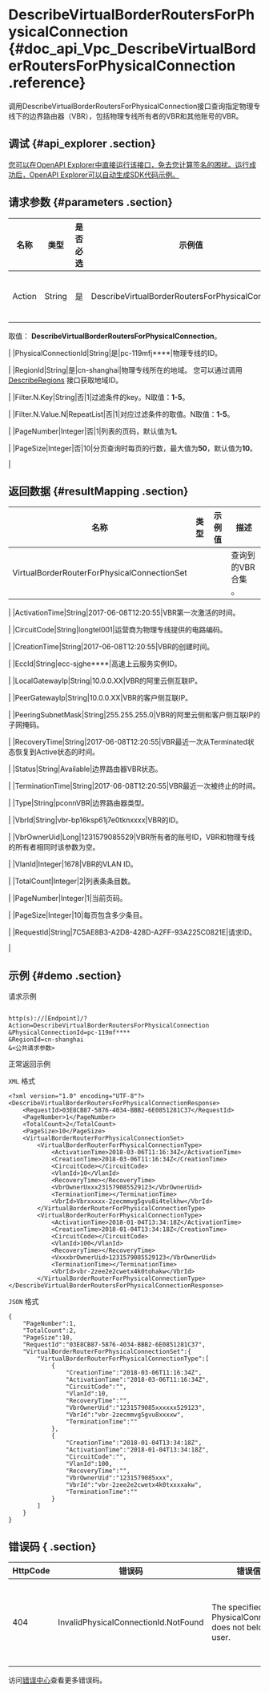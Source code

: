 # DescribeVirtualBorderRoutersForPhysicalConnection {#doc_api_Vpc_DescribeVirtualBorderRoutersForPhysicalConnection .reference}

调用DescribeVirtualBorderRoutersForPhysicalConnection接口查询指定物理专线下的边界路由器（VBR），包括物理专线所有者的VBR和其他账号的VBR。

## 调试 {#api_explorer .section}

[您可以在OpenAPI Explorer中直接运行该接口，免去您计算签名的困扰。运行成功后，OpenAPI Explorer可以自动生成SDK代码示例。](https://api.aliyun.com/#product=Vpc&api=DescribeVirtualBorderRoutersForPhysicalConnection&type=RPC&version=2016-04-28)

## 请求参数 {#parameters .section}

|名称|类型|是否必选|示例值|描述|
|--|--|----|---|--|
|Action|String|是|DescribeVirtualBorderRoutersForPhysicalConnection|要执行的操作。

 取值： **DescribeVirtualBorderRoutersForPhysicalConnection**。

 |
|PhysicalConnectionId|String|是|pc-119mfj\*\*\*\*|物理专线的ID。

 |
|RegionId|String|是|cn-shanghai|物理专线所在的地域。 您可以通过调用[DescribeRegions](~~36063~~) 接口获取地域ID。

 |
|Filter.N.Key|String|否|1|过滤条件的key。N取值：**1-5**。

 |
|Filter.N.Value.N|RepeatList|否|1|对应过滤条件的取值。N取值：**1-5**。

 |
|PageNumber|Integer|否|1|列表的页码，默认值为**1**。

 |
|PageSize|Integer|否|10|分页查询时每页的行数，最大值为**50**，默认值为**10**。

 |

## 返回数据 {#resultMapping .section}

|名称|类型|示例值|描述|
|--|--|---|--|
|VirtualBorderRouterForPhysicalConnectionSet| | |查询到的VBR合集 。

 |
|ActivationTime|String|2017-06-08T12:20:55|VBR第一次激活的时间。

 |
|CircuitCode|String|longtel001|运营商为物理专线提供的电路编码。

 |
|CreationTime|String|2017-06-08T12:20:55|VBR的创建时间。

 |
|EccId|String|ecc-sjghe\*\*\*\*|高速上云服务实例ID。

 |
|LocalGatewayIp|String|10.0.0.XX|VBR的阿里云侧互联IP。

 |
|PeerGatewayIp|String|10.0.0.XX|VBR的客户侧互联IP。

 |
|PeeringSubnetMask|String|255.255.255.0|VBR的阿里云侧和客户侧互联IP的子网掩码。

 |
|RecoveryTime|String|2017-06-08T12:20:55|VBR最近一次从Terminated状态恢复到Active状态的时间。

 |
|Status|String|Available|边界路由器VBR状态。

 |
|TerminationTime|String|2017-06-08T12:20:55|VBR最近一次被终止的时间。

 |
|Type|String|pconnVBR|边界路由器类型。

 |
|VbrId|String|vbr-bp16ksp61j7e0tknxxxx|VBR的ID。

 |
|VbrOwnerUid|Long|1231579085529|VBR所有者的账号ID，VBR和物理专线的所有者相同时该参数为空。

 |
|VlanId|Integer|1678|VBR的VLAN ID。

 |
|TotalCount|Integer|2|列表条条目数。

 |
|PageNumber|Integer|1|当前页码。

 |
|PageSize|Integer|10|每页包含多少条目。

 |
|RequestId|String|7C5AE8B3-A2D8-428D-A2FF-93A225C0821E|请求ID。

 |

## 示例 {#demo .section}

请求示例

``` {#request_demo}

http(s)://[Endpoint]/?Action=DescribeVirtualBorderRoutersForPhysicalConnection
&PhysicalConnectionId=pc-119mf****
&RegionId=cn-shanghai
&<公共请求参数>

```

正常返回示例

`XML` 格式

``` {#xml_return_success_demo}
<?xml version="1.0" encoding="UTF-8"?>
<DescribeVirtualBorderRoutersForPhysicalConnectionResponse>
	<RequestId>03E8CB87-5876-4034-BBB2-6E0851281C37</RequestId>
	<PageNumber>1</PageNumber>
	<TotalCount>2</TotalCount>
	<PageSize>10</PageSize>
	<VirtualBorderRouterForPhysicalConnectionSet>
		<VirtualBorderRouterForPhysicalConnectionType>
			<ActivationTime>2018-03-06T11:16:34Z</ActivationTime>
			<CreationTime>2018-03-06T11:16:34Z</CreationTime>
			<CircuitCode></CircuitCode>
			<VlanId>10</VlanId>
			<RecoveryTime></RecoveryTime>
			<VbrOwnerUxxx231579085529123</VbrOwnerUid>
			<TerminationTime></TerminationTime>
			<VbrId>Vbrxxxxx-2zecmmvg5gvu8i4telkhw</VbrId>
		</VirtualBorderRouterForPhysicalConnectionType>
		<VirtualBorderRouterForPhysicalConnectionType>
			<ActivationTime>2018-01-04T13:34:18Z</ActivationTime>
			<CreationTime>2018-01-04T13:34:18Z</CreationTime>
			<CircuitCode></CircuitCode>
			<VlanId>100</VlanId>
			<RecoveryTime></RecoveryTime>
			<VxxxbrOwnerUid>1231579085529123</VbrOwnerUid>
			<TerminationTime></TerminationTime>
			<VbrId>vbr-2zee2e2cwetx4k0tohakw</VbrId>
		</VirtualBorderRouterForPhysicalConnectionType>
</DescribeVirtualBorderRoutersForPhysicalConnectionResponse>
```

`JSON` 格式

``` {#json_return_success_demo}
{
	"PageNumber":1,
	"TotalCount":2,
	"PageSize":10,
	"RequestId":"03E8CB87-5876-4034-BBB2-6E0851281C37",
	"VirtualBorderRouterForPhysicalConnectionSet":{
		"VirtualBorderRouterForPhysicalConnectionType":[
			{
				"CreationTime":"2018-03-06T11:16:34Z",
				"ActivationTime":"2018-03-06T11:16:34Z",
				"CircuitCode":"",
				"VlanId":10,
				"RecoveryTime":"",
				"VbrOwnerUid":"1231579085xxxxxx529123",
				"VbrId":"vbr-2zecmmvg5gvu8xxxxw",
				"TerminationTime":""
			},
			{
				"CreationTime":"2018-01-04T13:34:18Z",
				"ActivationTime":"2018-01-04T13:34:18Z",
				"CircuitCode":"",
				"VlanId":100,
				"RecoveryTime":"",
				"VbrOwnerUid":"1231579085xxx",
				"VbrId":"vbr-2zee2e2cwetx4k0txxxxakw",
				"TerminationTime":""
			}
		]
	}
}
```

## 错误码 { .section}

|HttpCode|错误码|错误信息|描述|
|--------|---|----|--|
|404|InvalidPhysicalConnectionId.NotFound|The specified PhysicalConnectionId does not belong to user.|该物理专线不属于您的账号。|

访问[错误中心](https://error-center.aliyun.com/status/product/Vpc)查看更多错误码。

